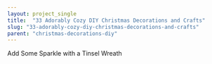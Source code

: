 ```yaml
---
layout: project_single
title:  "33 Adorably Cozy DIY Christmas Decorations and Crafts"
slug: "33-adorably-cozy-diy-christmas-decorations-and-crafts"
parent: "christmas-decorations-diy"
---
```

Add Some Sparkle with a Tinsel Wreath